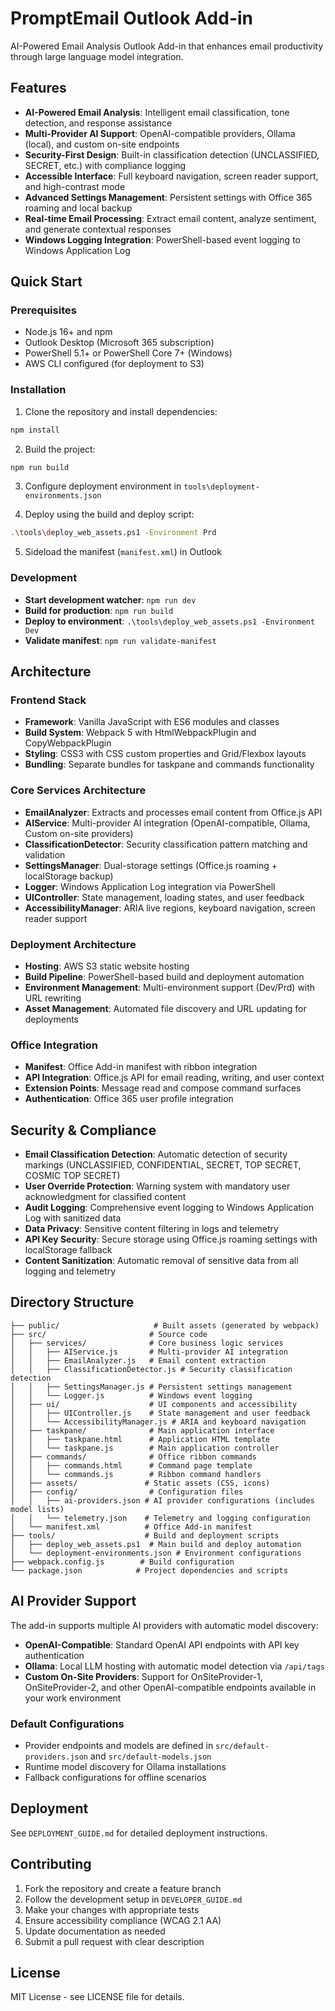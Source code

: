 # PromptEmail Outlook Add-in

AI-Powered Email Analysis Outlook Add-in that enhances email productivity through large language model integration.

## Features

- **AI-Powered Email Analysis**: Intelligent email classification, tone detection, and response assistance
- **Multi-Provider AI Support**: OpenAI-compatible providers, Ollama (local), and custom on-site endpoints
- **Security-First Design**: Built-in classification detection (UNCLASSIFIED, SECRET, etc.) with compliance logging
- **Accessible Interface**: Full keyboard navigation, screen reader support, and high-contrast mode
- **Advanced Settings Management**: Persistent settings with Office 365 roaming and local backup
- **Real-time Email Processing**: Extract email content, analyze sentiment, and generate contextual responses
- **Windows Logging Integration**: PowerShell-based event logging to Windows Application Log

## Quick Start

### Prerequisites

- Node.js 16+ and npm
- Outlook Desktop (Microsoft 365 subscription)
- PowerShell 5.1+ or PowerShell Core 7+ (Windows)
- AWS CLI configured (for deployment to S3)

### Installation

1. Clone the repository and install dependencies:
```bash
npm install
```

2. Build the project:
```bash
npm run build
```

3. Configure deployment environment in `tools\deployment-environments.json`

4. Deploy using the build and deploy script:
```bash
.\tools\deploy_web_assets.ps1 -Environment Prd
```

5. Sideload the manifest (`manifest.xml`) in Outlook

### Development

- **Start development watcher**: `npm run dev`
- **Build for production**: `npm run build`
- **Deploy to environment**: `.\tools\deploy_web_assets.ps1 -Environment Dev`
- **Validate manifest**: `npm run validate-manifest`

## Architecture

### Frontend Stack
- **Framework**: Vanilla JavaScript with ES6 modules and classes
- **Build System**: Webpack 5 with HtmlWebpackPlugin and CopyWebpackPlugin
- **Styling**: CSS3 with CSS custom properties and Grid/Flexbox layouts
- **Bundling**: Separate bundles for taskpane and commands functionality

### Core Services Architecture
- **EmailAnalyzer**: Extracts and processes email content from Office.js API
- **AIService**: Multi-provider AI integration (OpenAI-compatible, Ollama, Custom on-site providers)
- **ClassificationDetector**: Security classification pattern matching and validation
- **SettingsManager**: Dual-storage settings (Office.js roaming + localStorage backup)
- **Logger**: Windows Application Log integration via PowerShell
- **UIController**: State management, loading states, and user feedback
- **AccessibilityManager**: ARIA live regions, keyboard navigation, screen reader support

### Deployment Architecture
- **Hosting**: AWS S3 static website hosting
- **Build Pipeline**: PowerShell-based build and deployment automation
- **Environment Management**: Multi-environment support (Dev/Prd) with URL rewriting
- **Asset Management**: Automated file discovery and URL updating for deployments

### Office Integration
- **Manifest**: Office Add-in manifest with ribbon integration
- **API Integration**: Office.js API for email reading, writing, and user context
- **Extension Points**: Message read and compose command surfaces
- **Authentication**: Office 365 user profile integration

## Security & Compliance

- **Email Classification Detection**: Automatic detection of security markings (UNCLASSIFIED, CONFIDENTIAL, SECRET, TOP SECRET, COSMIC TOP SECRET)
- **User Override Protection**: Warning system with mandatory user acknowledgment for classified content
- **Audit Logging**: Comprehensive event logging to Windows Application Log with sanitized data
- **Data Privacy**: Sensitive content filtering in logs and telemetry
- **API Key Security**: Secure storage using Office.js roaming settings with localStorage fallback
- **Content Sanitization**: Automatic removal of sensitive data from all logging and telemetry

## Directory Structure

```
├── public/                     # Built assets (generated by webpack)
├── src/                       # Source code
│   ├── services/              # Core business logic services
│   │   ├── AIService.js       # Multi-provider AI integration
│   │   ├── EmailAnalyzer.js   # Email content extraction
│   │   ├── ClassificationDetector.js # Security classification detection
│   │   ├── SettingsManager.js # Persistent settings management
│   │   └── Logger.js          # Windows event logging
│   ├── ui/                    # UI components and accessibility
│   │   ├── UIController.js    # State management and user feedback
│   │   └── AccessibilityManager.js # ARIA and keyboard navigation
│   ├── taskpane/              # Main application interface
│   │   ├── taskpane.html      # Application HTML template
│   │   └── taskpane.js        # Main application controller
│   ├── commands/              # Office ribbon commands
│   │   ├── commands.html      # Command page template
│   │   └── commands.js        # Ribbon command handlers
│   ├── assets/               # Static assets (CSS, icons)
│   ├── config/                # Configuration files
│   │   ├── ai-providers.json # AI provider configurations (includes model lists)
│   │   └── telemetry.json    # Telemetry and logging configuration
│   └── manifest.xml          # Office Add-in manifest
├── tools/                    # Build and deployment scripts
│   ├── deploy_web_assets.ps1  # Main build and deploy automation
│   └── deployment-environments.json # Environment configurations
├── webpack.config.js        # Build configuration
└── package.json            # Project dependencies and scripts
```

## AI Provider Support

The add-in supports multiple AI providers with automatic model discovery:

- **OpenAI-Compatible**: Standard OpenAI API endpoints with API key authentication
- **Ollama**: Local LLM hosting with automatic model detection via `/api/tags`
- **Custom On-Site Providers**: Support for OnSiteProvider-1, OnSiteProvider-2, and other OpenAI-compatible endpoints available in your work environment

### Default Configurations
- Provider endpoints and models are defined in `src/default-providers.json` and `src/default-models.json`
- Runtime model discovery for Ollama installations
- Fallback configurations for offline scenarios

## Deployment

See `DEPLOYMENT_GUIDE.md` for detailed deployment instructions.

## Contributing

1. Fork the repository and create a feature branch
2. Follow the development setup in `DEVELOPER_GUIDE.md`
3. Make your changes with appropriate tests
4. Ensure accessibility compliance (WCAG 2.1 AA)
5. Update documentation as needed
6. Submit a pull request with clear description

## License

MIT License - see LICENSE file for details.
